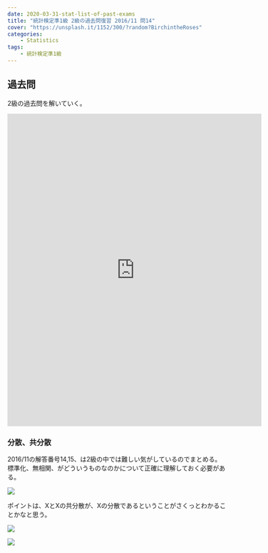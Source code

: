 ```yaml
---
date: 2020-03-31-stat-list-of-past-exams
title: "統計検定準1級 2級の過去問復習 2016/11 問14"
cover: "https://unsplash.it/1152/300/?random?BirchintheRoses"
categories: 
    - Statistics
tags:
    - 統計検定準1級
---
```


## 過去問

2級の過去問を解いていく。  

<iframe width='570em' height='700em' frameborder='0' src="https://docs.google.com/spreadsheets/d/e/2PACX-1vSODaE5CCTWRKXavETLJUannSKukT4XHKJK0zxpcPbyKGAtpc3W_N1zJA3G6t7IRW2139C5iHuFTAyv/pubhtml?gid=0&amp;single=true&amp;widget=true&amp;range=A1%3AG35&"></iframe>

### 分散、共分散

2016/11の解答番号14,15、は2級の中では難しい気がしているのでまとめる。  
標準化、無相関、がどういうものなのかについて正確に理解しておく必要がある。  

![](https://lh3.googleusercontent.com/uPeOvD93z0HetYjs8bLxn-R0XcOL-PTh0FDRcfdvIJmIVAZeeweXqZKXORJr1rlvrQjTwAsP1DyFGMQPe85ki7BqdyCeS4Kflol4esFvhQ8bLKdFYDZr4E_YfEoSHAR-0xsMQy9K2YBhnqYmn98JbjI1F8-zmVlL_A5rXj7Pbu7KWeCXWFzrsvVjEzw-l2wguriCocPkctNSnKBBhuVoL8g_391e9RrdQ39m3TAOVFHfOp97IxpkIpTCqHM96T-D2-eimzfg212rG66D_mLvTmTkSCEGJEmBE2kveW84qFpW1aevpXzbU2cHiWjmp89NhROS5MGmk0PDrhomzpnnbXaXFvUjSO_sJ4RLb5CdkQaA86UbOwMaJPHIJOXTbVInakcwL8XSJGT2lBUtoSqsnrPYR8K_mGDwC77ayf3-vV3AnsWYYxrvDopDSkzp9g0x1g7pyEwbOSO1an7d614px2WCVR2ERXeXz2kLQoNxFPs7VffPF1iJb3Tp_wCV7fYd1SUgRz1EY_SeUGjr9ehoUunQy7a_g0ewQNPErCbDQQYtKRdEq1tIU6WKO9M0Yvuhsp_4wxqyFNN0uJHP0a4ML2pZNhlx0MziaXLehmZqrehFnOwjoDJJbK9JR6GZmS-zwjPAKJWH6mNeE3DvBdwZLchOFgPMqtsiFqniUfNhTtdPbGi_tPR7rKV0KeHJ5Dfdt0DjQoNl8KDNFmiH7CjCXvVDRiYw2oGZ3Yg_-iHqTM9RWuIL3XsRT-U=w1668-h2154-no)

ポイントは、XとXの共分散が、Xの分散であるということがさくっとわかることかなと思う。  

![](https://lh3.googleusercontent.com/VUwiYFF7MjHw3sJTD3ynqhDX8h7ITRng6dYVXYE_0un4vsrCqsQ1RCHEEuVbbFVP7znnKRH6yTfxIYqF5mzKyZGpoSSl8tkfLtiuBoYv6hint8bPUl7aguG7VketMgpx-PpvLDySrMuqgm4wFFHuAYVPy3AngZ9Tgr8DJO96XBUlvrCLE9MxdDfeVKx05YjDR2IrR0qtcFvmyAyk9jItyalTlyf-amMLLoYrB10uKF1nYbpZmDrMuxnoPb3H1ld6wjRkgtybjIxAT-cvfQY3JtRLwbM-MRE_AdKJvMNcLMo8GamlZYchn17hccVpfIM5zA8i1Iga4TrIk6OGfXLoxViMQM9aDzX4ltM5uwk-_RoeEBx44yOtKBBeVuMwY9HRAQD5qiNEI2PKTFsa7oaCuxiwL6Clq4484Fe-9NzNJ1Ik_Plw8sYl-z5st48JvFURwZzcTRu3YgzuAIJGnH_RY2FjzZJT05_RBLoQOnMMsGNfUFyeVIfWoYo1LsQyB9fjLsd2dXqufF-tpxOpjedaispLaRJASUun8WQjwR_sbJ1AeJcldMweVEFEMHLhGO0gr-_jqxaBxfSX7im5ziK6fTmOV8FzIcyl6uIEknzV33Rmz3cm-XCG3Jww3sGABNTQxnqmwIr5lQudCu_ib3MlCLmwkYKrBgkNORApDFNOeEkjiK2BoG22G4dSr0XYSiEBuTc7bCtBY95t9WZYW-2b2JhsRx2YQLtrWJEwjEAJTN3LpXAOou8qaz4=w1852-h712-no)

![](https://lh3.googleusercontent.com/ihgR-0yb3kms5BcjPwl_A3mm2b86jT1PTWt1byw2i5i-4ZYI4BvyKK5wlsEzXDL0ZDgITz0LX6SoMTE3PJtoghnRf8ECM0n3Q9GwQcz7GbtUiE8jLB7sz-yMIa_DZJOaNaTfZ7zP01ytxJQ4KHKJkleneG7I-i4Hh4VU5YORZrCs-eQqXtXXaoMR2xRqDVx28P50lJCN6Z3Aeo46JbeQfBlLSVQ3Nw2x8XbPJarrmhBQGGMfhHwqwVue_k178EhXHpADiRpg85QkwXMZl8Rg20YPxgmO2uL-hU4JO6NpczUyYpbJJJZR9Yd-opdeuI_GcvT2_VwZeMjgW7MOVqVmmX2xJO6v-8SkoKTMUoN-wd8uPVNbNLurk8_piy3SA_E5J-f2ll5-0U42i4MjZ3RAy2qeBdWlE4jkAVORWKX0bLGjLqm4BAy2nviEjQxoPn3RgoNs9DvVsNZuUWUuAm72AHOPS3HwY7eLfhsHe9vOfZWAjLHQfegdRwE1QilHYSIgCYJ7Dn2CX6cYKUrfEzYdA2fIDKbiRGvlwS2PItyeh0oLZK0kaZrJcxdbjZcoh6b53KVdsBdgBkO1w3eT9qVwYd-G9mCbnRCEJodoT6jn6qCGTmFN3BGGdXFLN98LTbJbyU75wdfpECwpoYLyGUk71zOwc-WMQbwnEZcOhCukVi0nmPh3FMn66vnGSHqDh9JNNDzpJoVk-GXcFpXLRczIFyby21wMcPkb_3QL8yT_J3pECHUKei4oNEE=w1668-h2154-no)